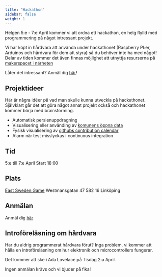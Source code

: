 ```yaml
---
title: "Hackathon"
sidebar: false
weight: 1
---
```


Helgen 5:e - 7:e April kommer vi att ordna ett hackathon, en helg flylld med
programmering på något intressant projekt.

Vi har köpt in hårdvara att använda under hackathonet (Raspberry PI:er,
Arduinos och hårdvara för dem att styra) så du behöver inte ha med något!
Delar av tiden kommer det även finnas möjlighet att utnyttja resurserna på
[makerspacet i närheten](https://www.makerslink.se/)

Låter det intressant? Anmäl dig [här](https://goo.gl/forms/pYG2HFZCPHMydVav1)!

## Projektideer

Här är några idéer på vad man skulle kunna utveckla på hackathonet. Självklart
går det att göra något annat projekt också och hackathonet kommer börja med
brainstorming.

- Automatisk persienuppdragning
- Visualisering eller använding av [komunens öppna data](https://www.linkoping.se/open)
- Fysisk visualisering av [githubs contribution calendar](https://help.github.com/en/articles/viewing-contributions-on-your-profile#contributions-calendar)
- Alarm när test misslyckas i continuous integration


## Tid

5:e till 7:e April
Start 18:00

## Plats

[East Sweden Game](http://eastswedengame.se/)
Westmansgatan 47
582 16 Linköping

## Anmälan

Anmäl dig [här](https://goo.gl/forms/pYG2HFZCPHMydVav1)


## Introföreläsning om hårdvara

Har du aldrig programmerat hårdvara förut? Inga problem, vi kommer att hålla en
introföreläsning om hur elektronik och microcontrollers fungerar.

Det kommer att ske i Ada Lovelace på Tisdag 2:a April.

Ingen anmälan krävs och vi bjuder på fika!
